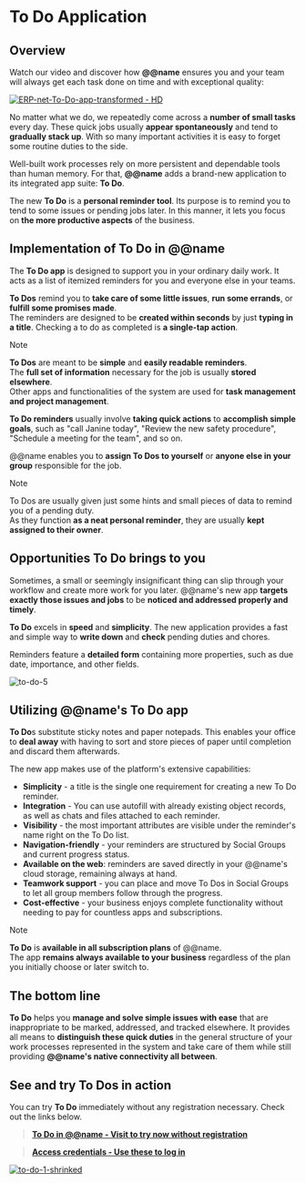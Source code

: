 # To Do Application

## Overview

Watch our video and discover how **@@name** ensures you and your team will always get each task done on time and with exceptional quality:  

[![ERP-net-To-Do-app-transformed - HD](https://github.com/k1kolev/info/assets/106669250/69f13f24-e747-47ba-b0b3-350b821e3b7a)](https://www.youtube.com/watch?v=Xdo_ryre-Ik&list=PL-2yF7gWGeLH0l9ODfgAK_mHrgP2rOVsT&index=5)

No matter what we do, we repeatedly come across a **number of small tasks** every day. 
These quick jobs usually **appear spontaneously** and tend to **gradually stack up**. 
With so many important activities it is easy to forget some routine duties to the side. 

Well-built work processes rely on more persistent and dependable tools than human memory. 
For that, **@@name** adds a brand-new application to its integrated app suite: **To Do**.  

The new **To Do** is a **personal reminder tool**. 
Its purpose is to remind you to tend to some issues or pending jobs later. 
In this manner, it lets you focus on **the more productive aspects** of the business.  

## Implementation of To Do in @@name

The **To Do app** is designed to support you in your ordinary daily work. 
It acts as a list of itemized reminders for you and everyone else in your teams.  

**To Dos** remind you to **take care of some little issues**, **run some errands**, or **fulfill some promises made**.  
The reminders are designed to be **created within seconds** by just **typing in a title**. 
Checking a to do as completed is **a single-tap action**.  

> [!NOTE]  
> **To Dos** are meant to be **simple** and **easily readable reminders**.  
> The **full set of information** necessary for the job is usually **stored elsewhere**.  
> Other apps and functionalities of the system are used for **task management and project management**.  

**To Do reminders** usually involve **taking quick actions** to **accomplish simple goals**, such as "call Janine today", "Review the new safety procedure", "Schedule a meeting for the team", and so on.  

@@name enables you to **assign To Dos to yourself** or **anyone else in your group** responsible for the job.  

> [!NOTE]  
> To Dos are usually given just some hints and small pieces of data to remind you of a pending duty.  
> As they function **as a neat personal reminder**, they are usually **kept assigned to their owner**.  

## Opportunities To Do brings to you

Sometimes, a small or seemingly insignificant thing can slip through your workflow and create more work for you later. 
@@name's new app **targets exactly those issues and jobs** to be **noticed and addressed properly and timely**.  

**To Do** excels in **speed** and **simplicity**. 
The new application provides a fast and simple way to **write down** and **check** pending duties and chores. 

Reminders feature a **detailed form** containing more properties, such as due date, importance, and other fields.  

![to-do-5](https://user-images.githubusercontent.com/106669250/206742715-76493b66-3f46-47be-8f5b-9568e227aa52.jpg)

## Utilizing @@name's To Do app

**To Do**s substitute sticky notes and paper notepads. 
This enables your office to **deal away** with having to sort and store pieces of paper until completion and discard them afterwards.  

The new app makes use of the platform's extensive capabilities:  

* **Simplicity** - a title is the single one requirement for creating a new To Do reminder. 
* **Integration** - You can use autofill with already existing object records, as well as chats and files attached to each reminder. 
* **Visibility** - the most important attributes are visible under the reminder's name right on the To Do list. 
*  **Navigation-friendly** - your reminders are structured by Social Groups and current progress status. 
* **Available on the web**: reminders are saved directly in your @@name's cloud storage, remaining always at hand. 
* **Teamwork support** - you can place and move To Dos in Social Groups to let all group members follow through the progress. 
* **Cost-effective** - your business enjoys complete functionality without needing to pay for countless apps and subscriptions.  

> [!NOTE]
> **To Do** is **available in all subscription plans** of @@name.  
> The app **remains always available to your business** regardless of the plan you initially choose or later switch to.  

## The bottom line 

**To Do** helps you **manage and solve simple issues with ease** that are inappropriate to be marked, addressed, and tracked elsewhere. 
It provides all means to **distinguish these quick duties** in the general structure of your work processes represented in the system and take care of them while still providing **@@name's native connectivity all between**.  

## See and try To Dos in action

You can try **To Do** immediately without any registration necessary. 
Check out the links below.  

> **[To Do in @@name - Visit to try now without registration](https://express-demo.my.erp.net/cl/groups/Communities_Social_Groups(531ae796-da8d-4721-ba39-c4e988b5f5ea)?section=todo)**  

> **[Access credentials - Use these to log in](~/information/try-out-erp-net-express-crm.md)**  

[![to-do-1-shrinked](https://user-images.githubusercontent.com/106669250/206743455-165984ce-b790-4795-b6c0-a28e46192b31.jpg)](https://express-demo.my.erp.net/cl/groups/Communities_Social_Groups(531ae796-da8d-4721-ba39-c4e988b5f5ea)?section=todo)  
